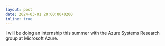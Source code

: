 ```yaml
---
layout: post
date: 2024-03-01 20:00:00+0200
inline: true
---
```


I will be doing an internship this summer with the Azure Systems Research group at Microsoft Azure.